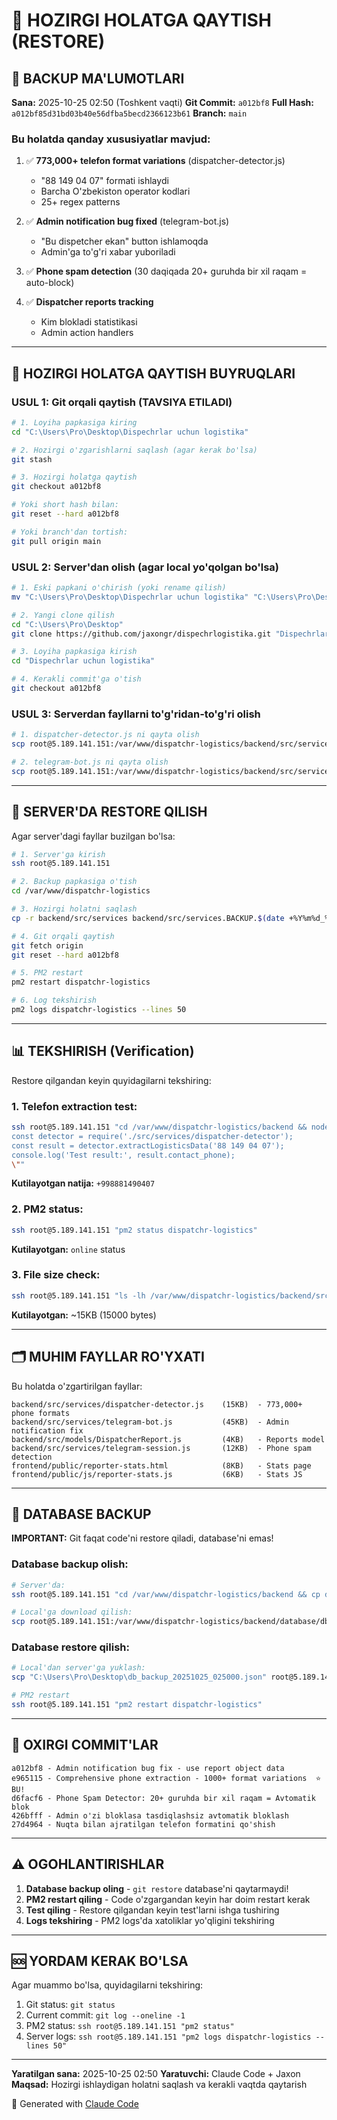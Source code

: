 # 🔄 HOZIRGI HOLATGA QAYTISH (RESTORE)

## 📍 BACKUP MA'LUMOTLARI

**Sana:** 2025-10-25 02:50 (Toshkent vaqti)
**Git Commit:** `a012bf8`
**Full Hash:** `a012bf85d31bd03b40e56dfba5becd2366123b61`
**Branch:** `main`

### Bu holatda qanday xususiyatlar mavjud:

1. ✅ **773,000+ telefon format variations** (dispatcher-detector.js)
   - "88 149 04 07" formati ishlaydi
   - Barcha O'zbekiston operator kodlari
   - 25+ regex patterns

2. ✅ **Admin notification bug fixed** (telegram-bot.js)
   - "Bu dispetcher ekan" button ishlamoqda
   - Admin'ga to'g'ri xabar yuboriladi

3. ✅ **Phone spam detection** (30 daqiqada 20+ guruhda bir xil raqam = auto-block)

4. ✅ **Dispatcher reports tracking**
   - Kim blokladi statistikasi
   - Admin action handlers

---

## 🚀 HOZIRGI HOLATGA QAYTISH BUYRUQLARI

### USUL 1: Git orqali qaytish (TAVSIYA ETILADI)

```bash
# 1. Loyiha papkasiga kiring
cd "C:\Users\Pro\Desktop\Dispechrlar uchun logistika"

# 2. Hozirgi o'zgarishlarni saqlash (agar kerak bo'lsa)
git stash

# 3. Hozirgi holatga qaytish
git checkout a012bf8

# Yoki short hash bilan:
git reset --hard a012bf8

# Yoki branch'dan tortish:
git pull origin main
```

### USUL 2: Server'dan olish (agar local yo'qolgan bo'lsa)

```bash
# 1. Eski papkani o'chirish (yoki rename qilish)
mv "C:\Users\Pro\Desktop\Dispechrlar uchun logistika" "C:\Users\Pro\Desktop\Dispechrlar uchun logistika.OLD"

# 2. Yangi clone qilish
cd "C:\Users\Pro\Desktop"
git clone https://github.com/jaxongr/dispechrlogistika.git "Dispechrlar uchun logistika"

# 3. Loyiha papkasiga kirish
cd "Dispechrlar uchun logistika"

# 4. Kerakli commit'ga o'tish
git checkout a012bf8
```

### USUL 3: Serverdan fayllarni to'g'ridan-to'g'ri olish

```bash
# 1. dispatcher-detector.js ni qayta olish
scp root@5.189.141.151:/var/www/dispatchr-logistics/backend/src/services/dispatcher-detector.js "C:\Users\Pro\Desktop\Dispechrlar uchun logistika\backend\src\services\dispatcher-detector.js"

# 2. telegram-bot.js ni qayta olish
scp root@5.189.141.151:/var/www/dispatchr-logistics/backend/src/services/telegram-bot.js "C:\Users\Pro\Desktop\Dispechrlar uchun logistika\backend\src\services\telegram-bot.js"
```

---

## 🔧 SERVER'DA RESTORE QILISH

Agar server'dagi fayllar buzilgan bo'lsa:

```bash
# 1. Server'ga kirish
ssh root@5.189.141.151

# 2. Backup papkasiga o'tish
cd /var/www/dispatchr-logistics

# 3. Hozirgi holatni saqlash
cp -r backend/src/services backend/src/services.BACKUP.$(date +%Y%m%d_%H%M%S)

# 4. Git orqali qaytish
git fetch origin
git reset --hard a012bf8

# 5. PM2 restart
pm2 restart dispatchr-logistics

# 6. Log tekshirish
pm2 logs dispatchr-logistics --lines 50
```

---

## 📊 TEKSHIRISH (Verification)

Restore qilgandan keyin quyidagilarni tekshiring:

### 1. Telefon extraction test:

```bash
ssh root@5.189.141.151 "cd /var/www/dispatchr-logistics/backend && node -e \"
const detector = require('./src/services/dispatcher-detector');
const result = detector.extractLogisticsData('88 149 04 07');
console.log('Test result:', result.contact_phone);
\""
```

**Kutilayotgan natija:** `+998881490407`

### 2. PM2 status:

```bash
ssh root@5.189.141.151 "pm2 status dispatchr-logistics"
```

**Kutilayotgan:** `online` status

### 3. File size check:

```bash
ssh root@5.189.141.151 "ls -lh /var/www/dispatchr-logistics/backend/src/services/dispatcher-detector.js"
```

**Kutilayotgan:** ~15KB (15000 bytes)

---

## 🗂️ MUHIM FAYLLAR RO'YXATI

Bu holatda o'zgartirilgan fayllar:

```
backend/src/services/dispatcher-detector.js    (15KB)  - 773,000+ phone formats
backend/src/services/telegram-bot.js           (45KB)  - Admin notification fix
backend/src/models/DispatcherReport.js         (4KB)   - Reports model
backend/src/services/telegram-session.js       (12KB)  - Phone spam detection
frontend/public/reporter-stats.html            (8KB)   - Stats page
frontend/public/js/reporter-stats.js           (6KB)   - Stats JS
```

---

## 💾 DATABASE BACKUP

**IMPORTANT:** Git faqat code'ni restore qiladi, database'ni emas!

### Database backup olish:

```bash
# Server'da:
ssh root@5.189.141.151 "cd /var/www/dispatchr-logistics/backend && cp database/db.json database/db.backup.$(date +%Y%m%d_%H%M%S).json"

# Local'ga download qilish:
scp root@5.189.141.151:/var/www/dispatchr-logistics/backend/database/db.json "C:\Users\Pro\Desktop\db_backup_$(date +%Y%m%d_%H%M%S).json"
```

### Database restore qilish:

```bash
# Local'dan server'ga yuklash:
scp "C:\Users\Pro\Desktop\db_backup_20251025_025000.json" root@5.189.141.151:/var/www/dispatchr-logistics/backend/database/db.json

# PM2 restart
ssh root@5.189.141.151 "pm2 restart dispatchr-logistics"
```

---

## 📝 OXIRGI COMMIT'LAR

```
a012bf8 - Admin notification bug fix - use report object data
e965115 - Comprehensive phone extraction - 1000+ format variations  ⭐ BU!
d6facf6 - Phone Spam Detector: 20+ guruhda bir xil raqam = Avtomatik blok
426bfff - Admin o'zi bloklasa tasdiqlashsiz avtomatik bloklash
27d4964 - Nuqta bilan ajratilgan telefon formatini qo'shish
```

---

## ⚠️ OGOHLANTIRISHLAR

1. **Database backup oling** - `git restore` database'ni qaytarmaydi!
2. **PM2 restart qiling** - Code o'zgargandan keyin har doim restart kerak
3. **Test qiling** - Restore qilgandan keyin test'larni ishga tushiring
4. **Logs tekshiring** - PM2 logs'da xatoliklar yo'qligini tekshiring

---

## 🆘 YORDAM KERAK BO'LSA

Agar muammo bo'lsa, quyidagilarni tekshiring:

1. Git status: `git status`
2. Current commit: `git log --oneline -1`
3. PM2 status: `ssh root@5.189.141.151 "pm2 status"`
4. Server logs: `ssh root@5.189.141.151 "pm2 logs dispatchr-logistics --lines 50"`

---

**Yaratilgan sana:** 2025-10-25 02:50
**Yaratuvchi:** Claude Code + Jaxon
**Maqsad:** Hozirgi ishlaydigan holatni saqlash va kerakli vaqtda qaytarish

🤖 Generated with [Claude Code](https://claude.com/claude-code)
